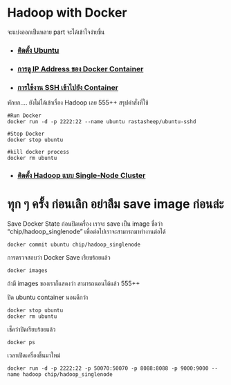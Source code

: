 # Hadoop with Docker

จะแบ่งออกเป็นหลาย part จะได้เข้าใจง่ายขึ้น
- ### [ติดตั้ง Ubuntu](part1.md) ###
- ### [การดู IP Address ของ Docker Container](part2.md) ###
- ### [การใช้งาน SSH เข้าไปยัง Container](part3.md) ###

พักยก.... ยังไม่ได้เข้าเรื่อง Hadoop เลย 555++
สรุปคำสั่งที่ใช้
``````
#Run Docker
docker run -d -p 2222:22 --name ubuntu rastasheep/ubuntu-sshd

#Stop Docker
docker stop ubuntu

#kill docker process
docker rm ubuntu
``````

- ### [ติดตั้ง Hadoop แบบ Single-Node Cluster](part4.md) ###



# ทุก ๆ ครั้ง ก่อนเลิก อย่าลืม save image ก่อนล่ะ
Save Docker State ก่อนปิดเครื่อง เราจะ save เป็น image ชื่อว่า “chip/hadoop_singlenode” เพื่อต่อไปเราจะสามารถมาทำงานต่อได้
``````
docker commit ubuntu chip/hadoop_singlenode
``````

การตรวจสอบว่า Docker Save เรียบร้อยแล้ว
``````
docker images
``````
ถ้ามี images ของเราก็แสดงว่า สามารถนอนได้แล้ว 555++

ปิด ubuntu container นอนดีกว่า
``````
docker stop ubuntu
docker rm ubuntu
``````
เช็คว่าปิดเรียบร้อยแล้ว
``````
docker ps
``````

เวลาเปิดเครื่องขึ้นมาใหม่
``````
docker run -d -p 2222:22 -p 50070:50070 -p 8088:8088 -p 9000:9000 --name hadoop chip/hadoop_singlenode
``````



